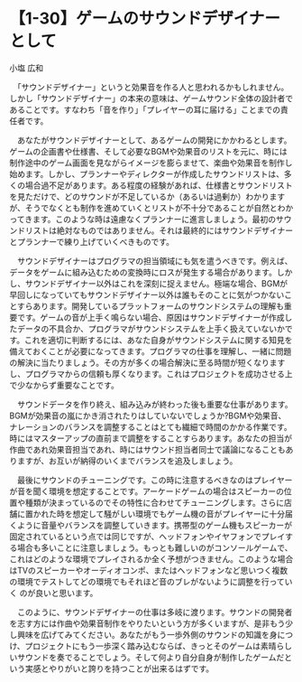 # 【1-30】ゲームのサウンドデザイナーとして

<div class="author">小塩 広和</div>

　「サウンドデザイナー」というと効果音を作る人と思われるかもしれません。しかし「サウンドデザイナー」の本来の意味は、ゲームサウンド全体の設計者であることです。すなわち「音を作り」「プレイヤーの耳に届ける」ことまでの責任者です。

　あなたがサウンドデザイナーとして、あるゲームの開発にかかわるとします。ゲームの企画書や仕様書、そして必要なBGMや効果音のリストを元に、時には制作途中のゲーム画面を見ながらイメージを膨らませて、楽曲や効果音を制作し始めます。しかし、プランナーやディレクターが作成したサウンドリストは、多くの場合過不足があります。ある程度の経験があれば、仕様書とサウンドリストを見ただけで、どのサウンドが不足しているか（あるいは過剰か）わかりますが、そうでなくとも制作を進めていくとリストが不十分であることが自然とわかってきます。このような時は遠慮なくプランナーに進言しましょう。最初のサウンドリストは絶対なものではありません。それは最終的にはサウンドデザイナーとプランナーで練り上げていくべきものです。

　サウンドデザイナーはプログラマの担当領域にも気を遣うべきです。例えば、データをゲームに組み込むための変換時にロスが発生する場合があります。しかし、サウンドデザイナー以外はこれを深刻に捉えません。極端な場合、BGMが早回しになっていてもサウンドデザイナー以外は誰もそのことに気がつかないことすらあります。開発しているプラットフォームのサウンドシステムの理解も重要です。ゲームの音が上手く鳴らない場合、原因はサウンドデザイナーが作成したデータの不具合か、プログラマがサウンドシステムを上手く扱えていないかです。これを適切に判断するには、あなた自身がサウンドシステムに関する知見を備えておくことが必要になってきます。プログラマの仕事を理解し、一緒に問題の解決に当たりましょう。その方が多くの場合解決に至る時間が短くなりますし、プログラマからの信頼も厚くなります。これはプロジェクトを成功させる上で少なからず重要なことです。

　サウンドデータを作り終え、組み込みが終わった後も重要な仕事があります。BGMが効果音の嵐にかき消されたりはしていないでしょうか?BGMや効果音、ナレーションのバランスを調整することはとても繊細で時間のかかる作業です。時にはマスターアップの直前まで調整をすることすらあります。あなたの担当が作曲であれ効果音担当であれ、時にはサウンド担当者同士で議論になることもありますが、お互いが納得のいくまでバランスを追及しましょう。

　最後にサウンドのチューニングです。この時に注意するべきなのはプレイヤーが音を聞く環境を想定することです。アーケードゲームの場合はスピーカーの位置や種類が決まっているのでその特性に合わせてチューニングします。さらに店舗に置かれた時を想定して騒がしい環境でもゲーム機の音がプレイヤーに十分届くように音量やバランスを調整していきます。携帯型のゲーム機もスピーカーが固定されているという点では同じですが、ヘッドフォンやイヤフォンでプレイする場合も多いことに注意しましょう。もっとも難しいのがコンソールゲームで、これはどのような環境でプレイされるか全く予想がつきません。このような場合はTVのスピーカーやオーディオコンポ、またはヘッドフォンなど思いつく複数の環境でテストしてどの環境でもそれほど音のブレがないように調整を行っていく のが良いと思います。

　このように、サウンドデザイナーの仕事は多岐に渡ります。サウンドの開発者を志す方には作曲や効果音制作をやりたいという方が多くいますが、是非もう少し興味を広げてみてください。あなたがもう一歩外側のサウンドの知識を身につけ、プロジェクトにもう一歩深く踏み込むならば、きっとそのゲームは素晴らしいサウンドを奏でることでしょう。そして何より自分自身が制作したゲームだという実感とやりがいと誇りを持つことが出来るはずです。
